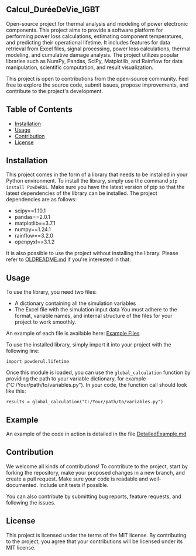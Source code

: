 ## Calcul_DuréeDeVie_IGBT

Open-source project for thermal analysis and modeling of power electronic components. This project aims to provide a software platform for performing power loss calculations, estimating component temperatures, and predicting their operational lifetime. It includes features for data retrieval from Excel files, signal processing, power loss calculations, thermal modeling, and cumulative damage analysis. The project utilizes popular libraries such as NumPy, Pandas, SciPy, Matplotlib, and Rainflow for data manipulation, scientific computation, and result visualization.

This project is open to contributions from the open-source community. Feel free to explore the source code, submit issues, propose improvements, and contribute to the project's development.

## Table of Contents
- [Installation](#installation)
- [Usage](#usage)
- [Contribution](#contribution)
- [License](#license)

## Installation
This project comes in the form of a library that needs to be installed in your Python environment. To install the library, simply use the command `pip install PowDeRUL`. Make sure you have the latest version of pip so that the latest dependencies of the library can be installed. The project dependencies are as follows:

- scipy==1.10.1
- pandas==2.0.1
- matplotlib==3.7.1
- numpy==1.24.1
- rainflow==3.2.0
- openpyxl==3.1.2

It is also possible to use the project without installing the library. Please refer to [OLDREADME.md](https://gitlab.com/PGarn/LifeTime_IGBT_Calculation/-/blob/main/OLDREADME.md) if you're interested in that.

## Usage
To use the library, you need two files:
- A dictionary containing all the simulation variables
- The Excel file with the simulation input data
You must adhere to the format, variable names, and internal structure of the files for your project to work smoothly.

An example of each file is available here: [Example Files](https://gitlab.com/PGarn/LifeTime_IGBT_Calculation/-/tree/main/example)

To use the installed library, simply import it into your project with the following line:

`import powderul.lifetime`

Once this module is loaded, you can use the `global_calculation` function by providing the path to your variable dictionary, for example ("C:/Your/path/to/variables.py"). In your code, the function call should look like this:

`results = global_calculation("C:/Your/path/to/variables.py")`

## Example
An example of the code in action is detailed in the file [DetailedExample.md](https://gitlab.com/PGarn/LifeTime_IGBT_Calculation/-/blob/main/details/DetailedExample.md)

## Contribution
We welcome all kinds of contributions! To contribute to the project, start by forking the repository, make your proposed changes in a new branch, and create a pull request. Make sure your code is readable and well-documented. Include unit tests if possible.

You can also contribute by submitting bug reports, feature requests, and following the issues.

## License
This project is licensed under the terms of the MIT license. By contributing to the project, you agree that your contributions will be licensed under its MIT license.
